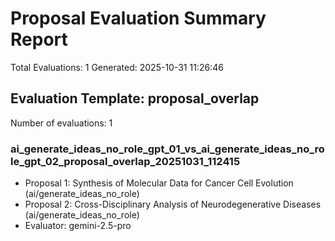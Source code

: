 # Proposal Evaluation Summary Report
Total Evaluations: 1
Generated: 2025-10-31 11:26:46

## Evaluation Template: proposal_overlap
Number of evaluations: 1

### ai_generate_ideas_no_role_gpt_01_vs_ai_generate_ideas_no_role_gpt_02_proposal_overlap_20251031_112415
- Proposal 1: Synthesis of Molecular Data for Cancer Cell Evolution (ai/generate_ideas_no_role)
- Proposal 2: Cross-Disciplinary Analysis of Neurodegenerative Diseases (ai/generate_ideas_no_role)
- Evaluator: gemini-2.5-pro

